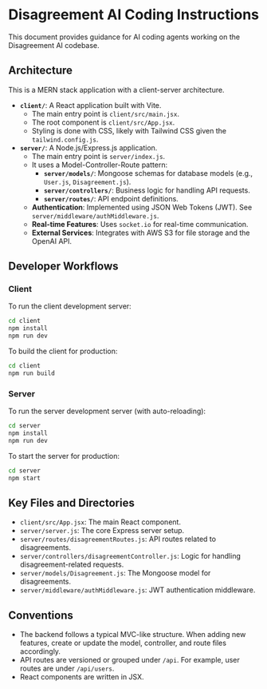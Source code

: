 # Disagreement AI Coding Instructions

This document provides guidance for AI coding agents working on the Disagreement AI codebase.

## Architecture

This is a MERN stack application with a client-server architecture.

*   **`client/`**: A React application built with Vite.
    *   The main entry point is `client/src/main.jsx`.
    *   The root component is `client/src/App.jsx`.
    *   Styling is done with CSS, likely with Tailwind CSS given the `tailwind.config.js`.
*   **`server/`**: A Node.js/Express.js application.
    *   The main entry point is `server/index.js`.
    *   It uses a Model-Controller-Route pattern:
        *   **`server/models/`**: Mongoose schemas for database models (e.g., `User.js`, `Disagreement.js`).
        *   **`server/controllers/`**: Business logic for handling API requests.
        *   **`server/routes/`**: API endpoint definitions.
    *   **Authentication**: Implemented using JSON Web Tokens (JWT). See `server/middleware/authMiddleware.js`.
    *   **Real-time Features**: Uses `socket.io` for real-time communication.
    *   **External Services**: Integrates with AWS S3 for file storage and the OpenAI API.

## Developer Workflows

### Client

To run the client development server:

```bash
cd client
npm install
npm run dev
```

To build the client for production:

```bash
cd client
npm run build
```

### Server

To run the server development server (with auto-reloading):

```bash
cd server
npm install
npm run dev
```

To start the server for production:

```bash
cd server
npm start
```

## Key Files and Directories

*   `client/src/App.jsx`: The main React component.
*   `server/server.js`: The core Express server setup.
*   `server/routes/disagreementRoutes.js`: API routes related to disagreements.
*   `server/controllers/disagreementController.js`: Logic for handling disagreement-related requests.
*   `server/models/Disagreement.js`: The Mongoose model for disagreements.
*   `server/middleware/authMiddleware.js`: JWT authentication middleware.

## Conventions

*   The backend follows a typical MVC-like structure. When adding new features, create or update the model, controller, and route files accordingly.
*   API routes are versioned or grouped under `/api`. For example, user routes are under `/api/users`.
*   React components are written in JSX.
